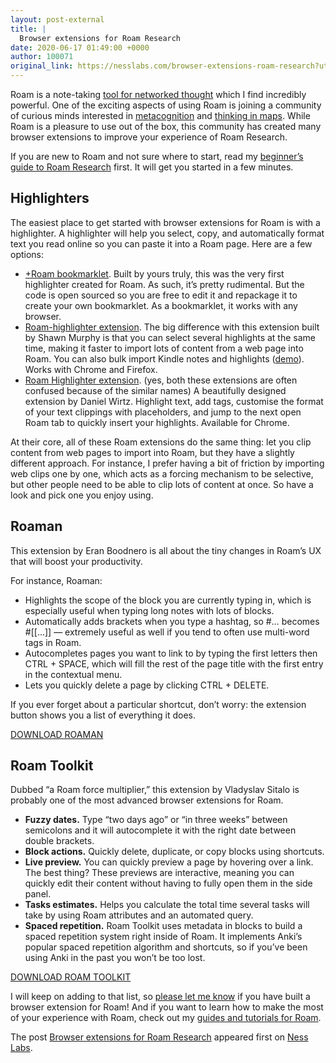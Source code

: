 ```yaml
---
layout: post-external
title: |
  Browser extensions for Roam Research
date: 2020-06-17 01:49:00 +0000
author: 100071
original_link: https://nesslabs.com/browser-extensions-roam-research?utm_source=rss&utm_medium=rss&utm_campaign=browser-extensions-roam-research
---
```


Roam is a note-taking [tool for networked thought](https://nesslabs.com/roam-research) which I find incredibly powerful. One of the exciting aspects of using Roam is joining a community of curious minds interested in [metacognition](https://nesslabs.com/metacognition) and [thinking in maps](https://nesslabs.com/thinking-in-maps). While Roam is a pleasure to use out of the box, this community has created many browser extensions to improve your experience of Roam Research.

If you are new to Roam and not sure where to start, read my [beginner’s guide to Roam Research](https://nesslabs.com/roam-research-beginner-guide) first. It will get you started in a few minutes.

## Highlighters

The easiest place to get started with browser extensions for Roam is with a highlighter. A highlighter will help you select, copy, and automatically format text you read online so you can paste it into a Roam page. Here are a few options:

- [+Roam bookmarklet](https://nesslabs.com/roam-research-bookmarklet). Built by yours truly, this was the very first highlighter created for Roam. As such, it’s pretty rudimental. But the code is open sourced so you are free to edit it and repackage it to create your own bookmarklet. As a bookmarklet, it works with any browser.
- [Roam-highlighter extension](https://github.com/GitMurf/roam-highlighter). The big difference with this extension built by Shawn Murphy is that you can select several highlights at the same time, making it faster to import lots of content from a web page into Roam. You can also bulk import Kindle notes and highlights ([demo](https://github.com/GitMurf/roam-highlighter#demo-8---extract-highlights-and-notes-from-kindle)). Works with Chrome and Firefox.
- [Roam Highlighter extension](https://chrome.google.com/webstore/detail/roam-highlighter/hponfflfgcjikmehlcdcnpapicnljkkc). (yes, both these extensions are often confused because of the similar names) A beautifully designed extension by Daniel Wirtz. Highlight text, add tags, customise the format of your text clippings with placeholders, and jump to the next open Roam tab to quickly insert your highlights. Available for Chrome. 

At their core, all of these Roam extensions do the same thing: let you clip content from web pages to import into Roam, but they have a slightly different approach. For instance, I prefer having a bit of friction by importing web clips one by one, which acts as a forcing mechanism to be selective, but other people need to be able to clip lots of content at once. So have a look and pick one you enjoy using.

## Roaman

This extension by Eran Boodnero is all about the tiny changes in Roam’s UX that will boost your productivity.

For instance, Roaman:

- Highlights the scope of the block you are currently typing in, which is especially useful when typing long notes with lots of blocks.
- Automatically adds brackets when you type a hashtag, so #… becomes #[[…]] — extremely useful as well if you tend to often use multi-word tags in Roam.
- Autocompletes pages you want to link to by typing the first letters then CTRL + SPACE, which will fill the rest of the page title with the first entry in the contextual menu.
- Lets you quickly delete a page by clicking CTRL + DELETE.

If you ever forget about a particular shortcut, don’t worry: the extension button shows you a list of everything it does.

[DOWNLOAD ROAMAN](https://chrome.google.com/webstore/detail/roaman/milpmfbdbfoljjbjnihcbcbafebdcbib/)

## Roam Toolkit

Dubbed “a Roam force multiplier,” this extension by Vladyslav Sitalo is probably one of the most advanced browser extensions for Roam.

- **Fuzzy dates.** Type “two days ago” or “in three weeks” between semicolons and it will autocomplete it with the right date between double brackets.
- **Block actions.** Quickly delete, duplicate, or copy blocks using shortcuts.
- **Live preview.** You can quickly preview a page by hovering over a link. The best thing? These previews are interactive, meaning you can quickly edit their content without having to fully open them in the side panel.
- **Tasks estimates.** Helps you calculate the total time several tasks will take by using Roam attributes and an automated query.
- **Spaced repetition.** Roam Toolkit uses metadata in blocks to build a spaced repetition system right inside of Roam. It implements Anki’s popular spaced repetition algorithm and shortcuts, so if you’ve been using Anki in the past you won’t be too lost.

[DOWNLOAD ROAM TOOLKIT](https://github.com/roam-unofficial/roam-toolkit)

I will keep on adding to that list, so [please let me know](https://twitter.com/anthilemoon) if you have built a browser extension for Roam! And if you want to learn how to make the most of your experience with Roam, check out my [guides and tutorials for Roam](https://nesslabs.com/tag/roam).

The post [Browser extensions for Roam Research](https://nesslabs.com/browser-extensions-roam-research) appeared first on [Ness Labs](https://nesslabs.com).
